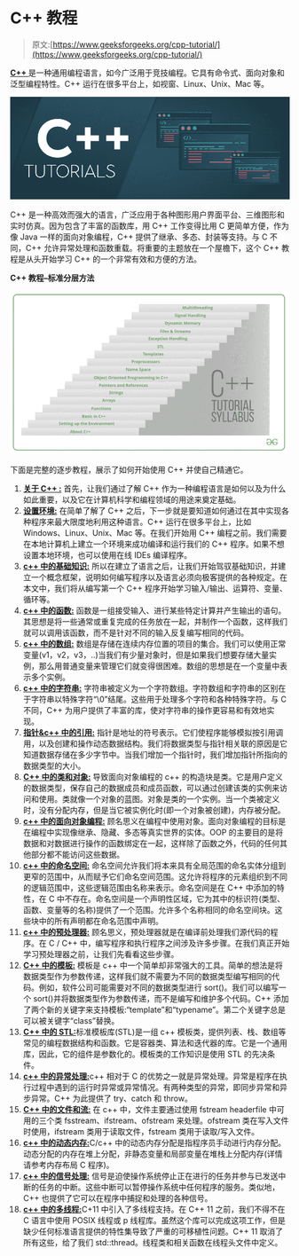 # C++ 教程

> 原文:[https://www.geeksforgeeks.org/cpp-tutorial/](https://www.geeksforgeeks.org/cpp-tutorial/)

**[C++ ](https://www.geeksforgeeks.org/c-plus-plus/)** 是一种通用编程语言，如今广泛用于竞技编程。它具有命令式、面向对象和泛型编程特性。C++ 运行在很多平台上，如视窗、Linux、Unix、Mac 等。

[![](img/a4b45d40755b9015cc0ceef65cc34a33.png)](https://media.geeksforgeeks.org/wp-content/uploads/20191113114209/CTutorial.png)

C++ 是一种高效而强大的语言，广泛应用于各种图形用户界面平台、三维图形和实时仿真。因为包含了丰富的函数库，用 C++ 工作变得比用 C 更简单方便，作为像 Java 一样的面向对象编程，C++ 提供了继承、多态、封装等支持。与 C 不同，C++ 允许异常处理和函数重载。将重要的主题放在一个屋檐下，这个 C++ 教程是从头开始学习 C++ 的一个非常有效和方便的方法。

**C++ 教程–标准分层方法**

[![](img/7f48d247d064e5314a92f58604055f6d.png)](https://media.geeksforgeeks.org/wp-content/uploads/20191113130156/C-Tutorial.png)

下面是完整的逐步教程，展示了如何开始使用 C++ 并使自己精通它。

1.  **[关于 C++ :](https://www.geeksforgeeks.org/introduction-to-c-programming-language/)** 首先，让我们通过了解 C++ 作为一种编程语言是如何以及为什么如此重要，以及它在计算机科学和编程领域的用途来奠定基础。
2.  [**设置环境:**](https://www.geeksforgeeks.org/setting-c-development-environment/) 在简单了解了 C++ 之后，下一步就是要知道如何通过在其中实现各种程序来最大限度地利用这种语言。C++ 运行在很多平台上，比如 Windows、Linux、Unix、Mac 等。在我们开始用 C++ 编程之前。我们需要在本地计算机上建立一个环境来成功编译和运行我们的 C++ 程序。如果不想设置本地环境，也可以使用在线 IDEs 编译程序。
3.  **[c++ 中的基础知识:](https://www.geeksforgeeks.org/c-programming-basics/)** 所以在建立了语言之后，让我们开始驾驭基础知识，并建立一个概念框架，说明如何编写程序以及语言必须向极客提供的各种规定。在本文中，我们将从编写第一个 C++ 程序开始学习输入/输出、运算符、变量、循环等。
4.  [**c++ 中的函数:**](https://www.geeksforgeeks.org/functions-in-c/) 函数是一组接受输入、进行某些特定计算并产生输出的语句。其思想是将一些通常或重复完成的任务放在一起，并制作一个函数，这样我们就可以调用该函数，而不是针对不同的输入反复编写相同的代码。
5.  [**c++ 中的数组:**](https://www.geeksforgeeks.org/arrays-in-c-cpp/) 数组是存储在连续内存位置的项目的集合。我们可以使用正常变量(v1，v2，v3，..)当我们有少量对象时，但是如果我们想要存储大量实例，那么用普通变量来管理它们就变得很困难。数组的思想是在一个变量中表示多个实例。
6.  **[c++ 中的字符串:](https://www.geeksforgeeks.org/strings-in-c-and-how-to-create-them/)** 字符串被定义为一个字符数组。字符数组和字符串的区别在于字符串以特殊字符“\0”结尾。这些用于处理多个字符和各种特殊字符。与 C 不同，C++ 为用户提供了丰富的库，使对字符串的操作更容易和有效地实现。
7.  [**指针&c++ 中的引用:**](https://www.geeksforgeeks.org/pointers-c-examples/) 指针是地址的符号表示。它们使程序能够模拟按引用调用，以及创建和操作动态数据结构。我们将数据类型与指针相关联的原因是它知道数据存储在多少字节中。当我们增加一个指针时，我们增加指针所指向的数据类型的大小。
8.  [**C++ 中的类和对象:**](https://www.geeksforgeeks.org/c-classes-and-objects/) 导致面向对象编程的 c++ 的构造块是类。它是用户定义的数据类型，保存自己的数据成员和成员函数，可以通过创建该类的实例来访问和使用。类就像一个对象的蓝图。对象是类的一个实例。当一个类被定义时，没有分配内存，但是当它被实例化时(即一个对象被创建)，内存被分配。
9.  [**c++ 中的面向对象编程:**](https://www.geeksforgeeks.org/object-oriented-programming-in-cpp/) 顾名思义在编程中使用对象。面向对象编程的目标是在编程中实现像继承、隐藏、多态等真实世界的实体。OOP 的主要目的是将数据和对数据进行操作的函数绑定在一起，这样除了函数之外，代码的任何其他部分都不能访问这些数据。
10.  [**c++ 中的命名空间:**](https://www.geeksforgeeks.org/namespace-in-c/) 命名空间允许我们将本来具有全局范围的命名实体分组到更窄的范围中，从而赋予它们命名空间范围。这允许将程序的元素组织到不同的逻辑范围中，这些逻辑范围由名称来表示。命名空间是在 C++ 中添加的特性，在 C 中不存在。命名空间是一个声明性区域，它为其中的标识符(类型、函数、变量等的名称)提供了一个范围。允许多个名称相同的命名空间块。这些块中的所有声明都在命名范围中声明。
11.  [**c++ 中的预处理器:**](https://www.geeksforgeeks.org/cc-preprocessors/) 顾名思义，预处理器就是在编译前处理我们源代码的程序。在 C / C++ 中，编写程序和执行程序之间涉及许多步骤。在我们真正开始学习预处理器之前，让我们先看看这些步骤。
12.  [**C++ 中的模板:**](https://www.geeksforgeeks.org/templates-cpp/) 模板是 c++ 中一个简单却非常强大的工具。简单的想法是将数据类型作为参数传递，这样我们就不需要为不同的数据类型编写相同的代码。例如，软件公司可能需要对不同的数据类型进行 sort()。我们可以编写一个 sort()并将数据类型作为参数传递，而不是编写和维护多个代码。C++ 添加了两个新的关键字来支持模板:“template”和“typename”。第二个关键字总是可以被关键字“class”替换。
13.  [**C++ 中的 STL:**](https://www.geeksforgeeks.org/the-c-standard-template-library-stl/)标准模板库(STL)是一组 c++ 模板类，提供列表、栈、数组等常见的编程数据结构和函数。它是容器类、算法和迭代器的库。它是一个通用库，因此，它的组件是参数化的。模板类的工作知识是使用 STL 的先决条件。
14.  [**c++ 中的异常处理:**](https://www.geeksforgeeks.org/exception-handling-c/)c++ 相对于 C 的优势之一就是异常处理。异常是程序在执行过程中遇到的运行时异常或异常情况。有两种类型的异常，即同步异常和异步异常。C++ 为此提供了 try、catch 和 throw。
15.  [**C++ 中的文件和流:**](https://www.geeksforgeeks.org/file-handling-c-classes/) 在 c++ 中，文件主要通过使用 fstream headerfile 中可用的三个类 fsstream、ifstream、ofstream 来处理。ofstream 类在写入文件时使用，ifstream 类用于读取文件，fstream 类用于读取/写入文件。
16.  [**c++ 中的动态内存:**](https://www.geeksforgeeks.org/new-and-delete-operators-in-cpp-for-dynamic-memory/)C/c++ 中的动态内存分配是指程序员手动进行内存分配。动态分配的内存在堆上分配，非静态变量和局部变量在堆栈上分配内存(详情请参考内存布局 C 程序)。
17.  [**c++ 中的信号处理:**](https://www.geeksforgeeks.org/c-signal-handling/) 信号是迫使操作系统停止正在进行的任务并参与已发送中断的任务的中断。这些中断可以暂停操作系统中任何程序的服务。类似地，C++ 也提供了它可以在程序中捕捉和处理的各种信号。
18.  [**c++ 中的多线程:**](https://www.geeksforgeeks.org/multithreading-in-cpp/)C+11 中引入了多线程支持。在 C++ 11 之前，我们不得不在 C 语言中使用 POSIX 线程或 p 线程库。虽然这个库可以完成这项工作，但是缺少任何标准语言提供的特性集导致了严重的可移植性问题。C++ 11 取消了所有这些，给了我们 std::thread。线程类和相关函数在线程头文件中定义。